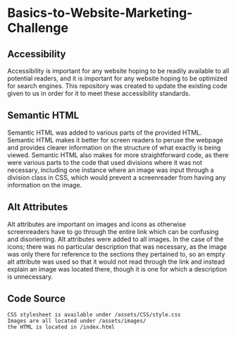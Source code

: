# Basics-to-Website-Marketing-Challenge

## Accessibility
Accessibility is important for any website hoping to be readily available to all potential readers, and it is important for any website hoping to be optimized for search engines. This repository was created to update the existing code given to us in order for it to meet these accessibility standards.

## Semantic HTML
Semantic HTML was added to various parts of the provided HTML. Semantic HTML makes it better for screen readers to peruse the webpage and provides clearer information on the structure of what exactly is being viewed. Semantic HTML also makes for more straightforward code, as there were various parts to the code that used divisions where it was not necessary, including one instance where an image was input through a division class in CSS, which would prevent a screenreader from having any information on the image.

## Alt Attributes
Alt attributes are important on images and icons as otherwise screenreaders have to go through the entire link which can be confusing and disorienting. Alt attributes were added to all images. In the case of the icons; there was no particular description that was necessary, as the image was only there for reference to the sections they pertained to, so an empty alt attribute was used so that it would not read through the link and instead explain an image was located there, though it is one for which a description is unnecessary.

## Code Source
 ```
 CSS stylesheet is available under /assets/CSS/style.css
 Images are all located under /assets/images/
 the HTML is located in /index.html
 ```
